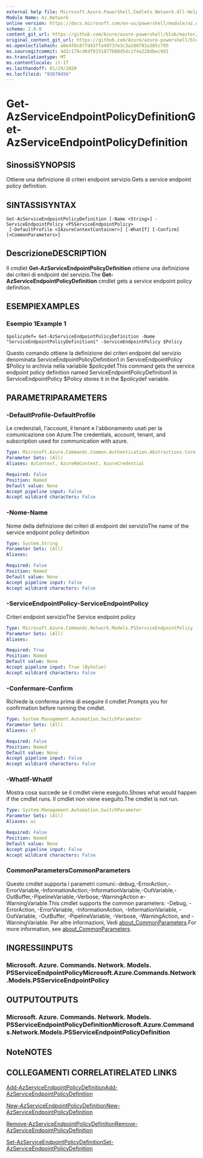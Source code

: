 ```yaml
---
external help file: Microsoft.Azure.PowerShell.Cmdlets.Network.dll-Help.xml
Module Name: Az.Network
online version: https://docs.microsoft.com/en-us/powershell/module/az.network/get-azserviceendpointpolicydefinition
schema: 2.0.0
content_git_url: https://github.com/Azure/azure-powershell/blob/master/src/Network/Network/help/Get-AzServiceEndpointPolicyDefinition.md
original_content_git_url: https://github.com/Azure/azure-powershell/blob/master/src/Network/Network/help/Get-AzServiceEndpointPolicyDefinition.md
ms.openlocfilehash: a0e4f0c877d43ffa49737e3c3a180783a385c795
ms.sourcegitcommit: 4d2c178cd6df9151877b08d54c1f4a228dbec9d1
ms.translationtype: MT
ms.contentlocale: it-IT
ms.lasthandoff: 01/29/2020
ms.locfileid: "93678456"
---
```

# <span data-ttu-id="cac27-101">Get-AzServiceEndpointPolicyDefinition</span><span class="sxs-lookup"><span data-stu-id="cac27-101">Get-AzServiceEndpointPolicyDefinition</span></span>

## <span data-ttu-id="cac27-102">Sinossi</span><span class="sxs-lookup"><span data-stu-id="cac27-102">SYNOPSIS</span></span>
<span data-ttu-id="cac27-103">Ottiene una definizione di criteri endpoint servizio.</span><span class="sxs-lookup"><span data-stu-id="cac27-103">Gets a service endpoint policy definition.</span></span>

## <span data-ttu-id="cac27-104">SINTASSI</span><span class="sxs-lookup"><span data-stu-id="cac27-104">SYNTAX</span></span>

```
Get-AzServiceEndpointPolicyDefinition [-Name <String>] -ServiceEndpointPolicy <PSServiceEndpointPolicy>
 [-DefaultProfile <IAzureContextContainer>] [-WhatIf] [-Confirm] [<CommonParameters>]
```

## <span data-ttu-id="cac27-105">Descrizione</span><span class="sxs-lookup"><span data-stu-id="cac27-105">DESCRIPTION</span></span>
<span data-ttu-id="cac27-106">Il cmdlet **Get-AzServiceEndpointPolicyDefinition** ottiene una definizione dei criteri di endpoint del servizio.</span><span class="sxs-lookup"><span data-stu-id="cac27-106">The **Get-AzServiceEndpointPolicyDefinition** cmdlet gets a service endpoint policy definition.</span></span>

## <span data-ttu-id="cac27-107">ESEMPI</span><span class="sxs-lookup"><span data-stu-id="cac27-107">EXAMPLES</span></span>

### <span data-ttu-id="cac27-108">Esempio 1</span><span class="sxs-lookup"><span data-stu-id="cac27-108">Example 1</span></span>
```
$policydef= Get-AzServiceEndpointPolicyDefinition -Name "ServiceEndpointPolicyDefinition1" -ServiceEndpointPolicy $Policy
```

<span data-ttu-id="cac27-109">Questo comando ottiene la definizione dei criteri endpoint del servizio denominata ServiceEndpointPolicyDefinition1 in ServiceEndpointPolicy $Policy lo archivia nella variabile $policydef.</span><span class="sxs-lookup"><span data-stu-id="cac27-109">This command gets the service endpoint policy definition named ServiceEndpointPolicyDefinition1 in ServiceEndpointPolicy $Policy stores it in the $policydef variable.</span></span>

## <span data-ttu-id="cac27-110">PARAMETRI</span><span class="sxs-lookup"><span data-stu-id="cac27-110">PARAMETERS</span></span>

### <span data-ttu-id="cac27-111">-DefaultProfile</span><span class="sxs-lookup"><span data-stu-id="cac27-111">-DefaultProfile</span></span>
<span data-ttu-id="cac27-112">Le credenziali, l'account, il tenant e l'abbonamento usati per la comunicazione con Azure.</span><span class="sxs-lookup"><span data-stu-id="cac27-112">The credentials, account, tenant, and subscription used for communication with azure.</span></span>

```yaml
Type: Microsoft.Azure.Commands.Common.Authentication.Abstractions.Core.IAzureContextContainer
Parameter Sets: (All)
Aliases: AzContext, AzureRmContext, AzureCredential

Required: False
Position: Named
Default value: None
Accept pipeline input: False
Accept wildcard characters: False
```

### <span data-ttu-id="cac27-113">-Nome</span><span class="sxs-lookup"><span data-stu-id="cac27-113">-Name</span></span>
<span data-ttu-id="cac27-114">Nome della definizione dei criteri di endpoint del servizio</span><span class="sxs-lookup"><span data-stu-id="cac27-114">The name of the service endpoint policy definition</span></span>

```yaml
Type: System.String
Parameter Sets: (All)
Aliases:

Required: False
Position: Named
Default value: None
Accept pipeline input: False
Accept wildcard characters: False
```

### <span data-ttu-id="cac27-115">-ServiceEndpointPolicy</span><span class="sxs-lookup"><span data-stu-id="cac27-115">-ServiceEndpointPolicy</span></span>
<span data-ttu-id="cac27-116">Criteri endpoint servizio</span><span class="sxs-lookup"><span data-stu-id="cac27-116">The Service endpoint policy</span></span>

```yaml
Type: Microsoft.Azure.Commands.Network.Models.PSServiceEndpointPolicy
Parameter Sets: (All)
Aliases:

Required: True
Position: Named
Default value: None
Accept pipeline input: True (ByValue)
Accept wildcard characters: False
```

### <span data-ttu-id="cac27-117">-Confermare</span><span class="sxs-lookup"><span data-stu-id="cac27-117">-Confirm</span></span>
<span data-ttu-id="cac27-118">Richiede la conferma prima di eseguire il cmdlet.</span><span class="sxs-lookup"><span data-stu-id="cac27-118">Prompts you for confirmation before running the cmdlet.</span></span>

```yaml
Type: System.Management.Automation.SwitchParameter
Parameter Sets: (All)
Aliases: cf

Required: False
Position: Named
Default value: None
Accept pipeline input: False
Accept wildcard characters: False
```

### <span data-ttu-id="cac27-119">-WhatIf</span><span class="sxs-lookup"><span data-stu-id="cac27-119">-WhatIf</span></span>
<span data-ttu-id="cac27-120">Mostra cosa succede se il cmdlet viene eseguito.</span><span class="sxs-lookup"><span data-stu-id="cac27-120">Shows what would happen if the cmdlet runs.</span></span> <span data-ttu-id="cac27-121">Il cmdlet non viene eseguito.</span><span class="sxs-lookup"><span data-stu-id="cac27-121">The cmdlet is not run.</span></span>

```yaml
Type: System.Management.Automation.SwitchParameter
Parameter Sets: (All)
Aliases: wi

Required: False
Position: Named
Default value: None
Accept pipeline input: False
Accept wildcard characters: False
```

### <span data-ttu-id="cac27-122">CommonParameters</span><span class="sxs-lookup"><span data-stu-id="cac27-122">CommonParameters</span></span>
<span data-ttu-id="cac27-123">Questo cmdlet supporta i parametri comuni:-debug,-ErrorAction,-ErrorVariable,-InformationAction,-InformationVariable,-OutVariable,-OutBuffer,-PipelineVariable,-Verbose,-WarningAction e-WarningVariable.</span><span class="sxs-lookup"><span data-stu-id="cac27-123">This cmdlet supports the common parameters: -Debug, -ErrorAction, -ErrorVariable, -InformationAction, -InformationVariable, -OutVariable, -OutBuffer, -PipelineVariable, -Verbose, -WarningAction, and -WarningVariable.</span></span> <span data-ttu-id="cac27-124">Per altre informazioni, Vedi [about_CommonParameters](https://go.microsoft.com/fwlink/?LinkID=113216).</span><span class="sxs-lookup"><span data-stu-id="cac27-124">For more information, see [about_CommonParameters](https://go.microsoft.com/fwlink/?LinkID=113216).</span></span>

## <span data-ttu-id="cac27-125">INGRESSI</span><span class="sxs-lookup"><span data-stu-id="cac27-125">INPUTS</span></span>

### <span data-ttu-id="cac27-126">Microsoft. Azure. Commands. Network. Models. PSServiceEndpointPolicy</span><span class="sxs-lookup"><span data-stu-id="cac27-126">Microsoft.Azure.Commands.Network.Models.PSServiceEndpointPolicy</span></span>

## <span data-ttu-id="cac27-127">OUTPUT</span><span class="sxs-lookup"><span data-stu-id="cac27-127">OUTPUTS</span></span>

### <span data-ttu-id="cac27-128">Microsoft. Azure. Commands. Network. Models. PSServiceEndpointPolicyDefinition</span><span class="sxs-lookup"><span data-stu-id="cac27-128">Microsoft.Azure.Commands.Network.Models.PSServiceEndpointPolicyDefinition</span></span>

## <span data-ttu-id="cac27-129">Note</span><span class="sxs-lookup"><span data-stu-id="cac27-129">NOTES</span></span>

## <span data-ttu-id="cac27-130">COLLEGAMENTI CORRELATI</span><span class="sxs-lookup"><span data-stu-id="cac27-130">RELATED LINKS</span></span>

[<span data-ttu-id="cac27-131">Add-AzServiceEndpointPolicyDefinition</span><span class="sxs-lookup"><span data-stu-id="cac27-131">Add-AzServiceEndpointPolicyDefinition</span></span>](./Add-AzServiceEndpointPolicyDefinition.md)

[<span data-ttu-id="cac27-132">New-AzServiceEndpointPolicyDefinition</span><span class="sxs-lookup"><span data-stu-id="cac27-132">New-AzServiceEndpointPolicyDefinition</span></span>](./New-AzServiceEndpointPolicyDefinition.md)

[<span data-ttu-id="cac27-133">Remove-AzServiceEndpointPolicyDefinition</span><span class="sxs-lookup"><span data-stu-id="cac27-133">Remove-AzServiceEndpointPolicyDefinition</span></span>](./Remove-AzServiceEndpointPolicyDefinition.md)

[<span data-ttu-id="cac27-134">Set-AzServiceEndpointPolicyDefinition</span><span class="sxs-lookup"><span data-stu-id="cac27-134">Set-AzServiceEndpointPolicyDefinition</span></span>](./Set-AzServiceEndpointPolicyDefinition.md)
